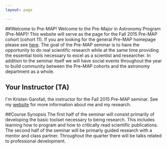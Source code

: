 ```yaml
---
layout: page

---
```


##Welcome to Pre-MAP!
Welcome to the Pre-Major in Astronomy Program (Pre-MAP)! This website will serve as the page for the Fall 2015 Pre-MAP cohort (cohort 11). If you are looking for the general Pre-MAP homepage please see [here](http://www.astro.washington.edu/users/premap/). The goal of the Pre-MAP seminar is to have the opportunity to do real scientific research while at the same time providing the essential tools necessary to excel as a scientist and researcher. In addition to the seminar itself we will have social events throughout the year to build community between the Pre-MAP cohorts and the astronomy department as a whole.

## Your Instructor (TA)
I'm Kristen Garofali, the instructor for the Fall 2015 Pre-MAP seminar. See my [website](http://kgarofali.github.io) for more information about me and my research. 

##Course Synopsis
The first half of the seminar will consist primarily of developing the basic toolset necessary to being research. This includes learning how to program and how to critically read scientific publications. The second half of the seminar will be primarly guided research with a mentor and class partner. Throughout the quarter there will be talks related to professional development. 
